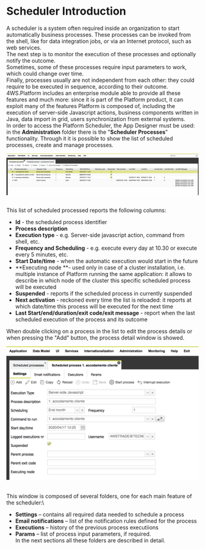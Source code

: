 # Scheduler Introduction

A scheduler is a system often required inside an organization to start automatically business processes. These processes can be invoked from the shell, like for data integration jobs, or via an Internet protocol, such as web services.\
The next step is to monitor the execution of these processes and optionally notify the outcome.\
Sometimes, some of these processes require input parameters to work, which could change over time.\
Finally, processes usually are not independent from each other: they could require to be executed in sequence, according to their outcome.\
4WS.Platform includes an enterprise module able to provide all these features and much more: since it is part of the Platform product, it can exploit many of the features Platform is composed of, including the execution of server-side Javascript actions, business components written in Java, data import in grid, users synchronization from external systems.\
In order to access the Platform Scheduler, the App Designer must be used: in the **Administration** folder there is the "**Scheduler Processes**" functionality. Through it it is possible to show the list of scheduled processes, create and manage processes.

![](../../.gitbook/assets/schermata-2020-05-04-alle-15.55.51.png)

|   |
| - |

This list of scheduled processed reports the following columns:

* **Id** - the scheduled process identifier
* **Process description**
* **Execution type** - e.g. Server-side javascript action, command from shell, etc.
* **Frequency and Scheduling** - e.g. execute every day at 10.30 or execute every 5 minutes, etc.
* **Start Date/time** - when the automatic execution would start in the future
* **Executing node **- used only in case of a cluster installation, i.e. multiple instance of Platform running the same application: it allows to describe in which node of the cluster this specific scheduled process will be executed
* **Suspended** - reports if the scheduled process in currently suspended
* **Next activation** - reckoned every time the list is reloaded: it reports at which date/time this process will be executed for the next time
* **Last Start/end/duration/exit code/exit message** - report when the last scheduled execution of the process and its outcome

When double clicking on a process in the list to edit the process details or when pressing the "Add" button, the process detail window is showed.

![](../../.gitbook/assets/schermata-2020-05-04-alle-15.54.48.png)

\
This window is composed of several folders, one for each main feature of the scheduler:\


* **Settings** – contains all required data needed to schedule a process
* **Email notifications** – list of the notification rules defined for the process
* **Executions** – history of the previous process executiions
* **Params** – list of process input parameters, if required.\
  In the next sections all these folders are described in detail.
